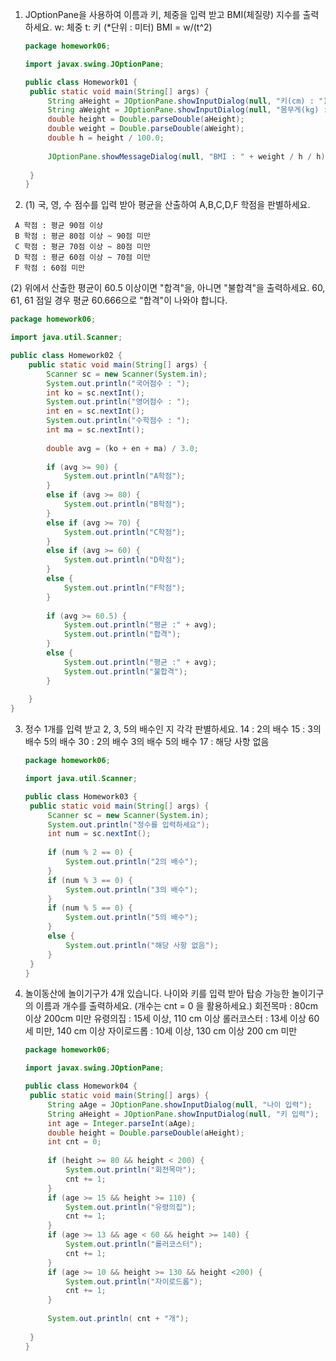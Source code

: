 1. JOptionPane을 사용하여 이름과 키, 체중을 입력 받고
   BMI(체질량) 지수를 출력하세요.
   w: 체중
   t: 키 (*단위 : 미터)
   BMI = w/(t^2) 

   ```java
   package homework06;
   
   import javax.swing.JOptionPane;
   
   public class Homework01 {
   	public static void main(String[] args) {
   		String aHeight = JOptionPane.showInputDialog(null, "키(cm) : ");
   		String aWeight = JOptionPane.showInputDialog(null, "몸무게(kg) : ");
   		double height = Double.parseDouble(aHeight);
   		double weight = Double.parseDouble(aWeight);
   		double h = height / 100.0;
   		
   		JOptionPane.showMessageDialog(null, "BMI : " + weight / h / h);
   		
   	}
   }
   ```



2. (1) 국, 영, 수 점수를 입력 받아
        평균을 산출하여 A,B,C,D,F 학점을 판별하세요.

```
 A 학점 : 평균 90점 이상
 B 학점 : 평균 80점 이상 ~ 90점 미만
 C 학점 : 평균 70점 이상 ~ 80점 미만
 D 학점 : 평균 60점 이상 ~ 70점 미만
 F 학점 : 60점 미만
```

  (2) 위에서 산출한 평균이 60.5 이상이면 "합격"을, 아니면 "불합격"을 출력하세요.
     60, 61, 61 점일 경우 평균 60.666으로 "합격"이 나와야 합니다.

```java
package homework06;

import java.util.Scanner;

public class Homework02 {
	public static void main(String[] args) {
		Scanner sc = new Scanner(System.in);
		System.out.println("국어점수 : ");
		int ko = sc.nextInt();
		System.out.println("영어점수 : ");
		int en = sc.nextInt();
		System.out.println("수학점수 : ");
		int ma = sc.nextInt();
		
		double avg = (ko + en + ma) / 3.0;
		
		if (avg >= 90) {
			System.out.println("A학점");
		}
		else if (avg >= 80) {
			System.out.println("B학점");
		}
		else if (avg >= 70) {
			System.out.println("C학점");
		}
		else if (avg >= 60) {
			System.out.println("D학점");
		}
		else {
			System.out.println("F학점");
		}
		
		if (avg >= 60.5) {
			System.out.println("평균 :" + avg);
			System.out.println("합격");
		}
		else {
			System.out.println("평균 :" + avg);
			System.out.println("불합격");
		}
		
	}
}
```





3. 정수 1개를 입력 받고 2, 3, 5의 배수인 지 각각 판별하세요.
       14 : 2의 배수
       15 : 3의 배수 5의 배수
       30 : 2의 배수 3의 배수 5의 배수
       17 : 해당 사항 없음

   ```java
   package homework06;
   
   import java.util.Scanner;
   
   public class Homework03 {
   	public static void main(String[] args) {
   		Scanner sc = new Scanner(System.in);
   		System.out.println("정수를 입력하세요");
   		int num = sc.nextInt();
   		
   		if (num % 2 == 0) { 
   			System.out.println("2의 배수");
   		}
   		if (num % 3 == 0) { 
   			System.out.println("3의 배수");
   		}
   		if (num % 5 == 0) { 
   			System.out.println("5의 배수");
   		}
   		else {
   			System.out.println("해당 사항 없음");
   		}
   	}
   }
   
   ```



4. 놀이동산에 놀이기구가 4개 있습니다.
       나이와 키를 입력 받아 탑승 가능한 놀이기구의 이름과 개수를 출력하세요.
       (개수는 cnt = 0 을 활용하세요.)
        회전목마 : 80cm 이상 200cm 미만
        유령의집 : 15세 이상, 110 cm 이상
        롤러코스터 : 13세 이상 60세 미만, 140 cm 이상
        자이로드롭 : 10세 이상, 130 cm 이상 200 cm 미만

   ```java
   package homework06;
   
   import javax.swing.JOptionPane;
   
   public class Homework04 {
   	public static void main(String[] args) {
   		String aAge = JOptionPane.showInputDialog(null, "나이 입력");
   		String aHeight = JOptionPane.showInputDialog(null, "키 입력");
   		int age = Integer.parseInt(aAge);
   		double height = Double.parseDouble(aHeight);
   		int cnt = 0;
   		
   		if (height >= 80 && height < 200) {
   			System.out.println("회전목마");
   			cnt += 1;
   		}
   		if (age >= 15 && height >= 110) {
   			System.out.println("유령의집");
   			cnt += 1;
   		}
   		if (age >= 13 && age < 60 && height >= 140) {
   			System.out.println("롤러코스터");
   			cnt += 1;
   		}
   		if (age >= 10 && height >= 130 && height <200) {
   			System.out.println("자이로드롭");
   			cnt += 1;
   		}
   		
   		System.out.println( cnt + "개");
   		
   	}
   }
   ```

   
